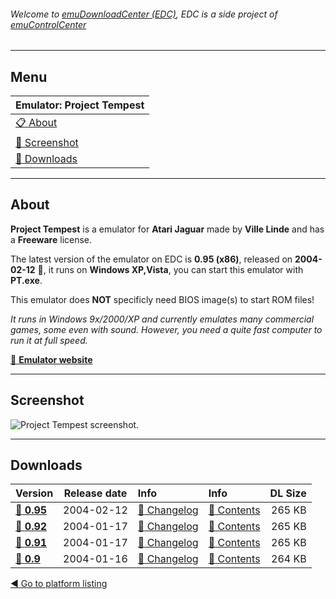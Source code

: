 ###### Welcome to [emuDownloadCenter (EDC)](https://github.com/PhoenixInteractiveNL/emuDownloadCenter/wiki/), EDC is a side project of [emuControlCenter](https://github.com/PhoenixInteractiveNL/emuControlCenter/wiki/)
***
## Menu
| **Emulator: Project Tempest** |
|:---------|
| [:clipboard: About](#about) |
| [:sunrise: Screenshot](#screenshot) |
| [:floppy_disk: Downloads](#downloads) |
***
## About
**Project Tempest** is a emulator for **Atari Jaguar** made by **Ville Linde** and has a **Freeware** license.

The latest version of the emulator on EDC is **0.95 (x86)**, released on **2004-02-12** :triangular_flag_on_post:, it runs on **Windows XP,Vista**, you can start this emulator with **PT.exe**.

This emulator does **NOT** specificly need BIOS image(s) to start ROM files!

_It runs in Windows 9x/2000/XP and currently emulates many commercial games, some even with sound. However, you need a quite fast computer to run it at full speed._

[:link: **Emulator website**](http://pt.emuunlim.com/)
***
## Screenshot
![](https://raw.githubusercontent.com/PhoenixInteractiveNL/emuDownloadCenter/master/hooks/projecttempest/screen.jpg "Project Tempest screenshot.")
***
## Downloads
| Version  | Release date  | Info       | Info       | DL Size    |
|:---------|:-------------:|:-----------|:-----------|-----------:|
| [:floppy_disk: **0.95**](https://github.com/PhoenixInteractiveNL/edc-repo0001/raw/master/projecttempest/0.95.7z) | 2004-02-12 | [:page_facing_up: Changelog](https://github.com/PhoenixInteractiveNL/edc-repo0001/blob/master/projecttempest/0.95_changelog.txt) | [:mag_right: Contents](https://github.com/PhoenixInteractiveNL/edc-repo0001/blob/master/projecttempest/0.95_contents.txt) | 265 KB |
| [:floppy_disk: **0.92**](https://github.com/PhoenixInteractiveNL/edc-repo0001/raw/master/projecttempest/0.92.7z) | 2004-01-17 | [:page_facing_up: Changelog](https://github.com/PhoenixInteractiveNL/edc-repo0001/blob/master/projecttempest/0.92_changelog.txt) | [:mag_right: Contents](https://github.com/PhoenixInteractiveNL/edc-repo0001/blob/master/projecttempest/0.92_contents.txt) | 265 KB |
| [:floppy_disk: **0.91**](https://github.com/PhoenixInteractiveNL/edc-repo0001/raw/master/projecttempest/0.91.7z) | 2004-01-17 | [:page_facing_up: Changelog](https://github.com/PhoenixInteractiveNL/edc-repo0001/blob/master/projecttempest/0.91_changelog.txt) | [:mag_right: Contents](https://github.com/PhoenixInteractiveNL/edc-repo0001/blob/master/projecttempest/0.91_contents.txt) | 265 KB |
| [:floppy_disk: **0.9**](https://github.com/PhoenixInteractiveNL/edc-repo0001/raw/master/projecttempest/0.9.7z) | 2004-01-16 | [:page_facing_up: Changelog](https://github.com/PhoenixInteractiveNL/edc-repo0001/blob/master/projecttempest/0.9_changelog.txt) | [:mag_right: Contents](https://github.com/PhoenixInteractiveNL/edc-repo0001/blob/master/projecttempest/0.9_contents.txt) | 264 KB |

[:arrow_backward: Go to platform listing](https://github.com/PhoenixInteractiveNL/emuDownloadCenter/wiki/EDC-Platform-List)
